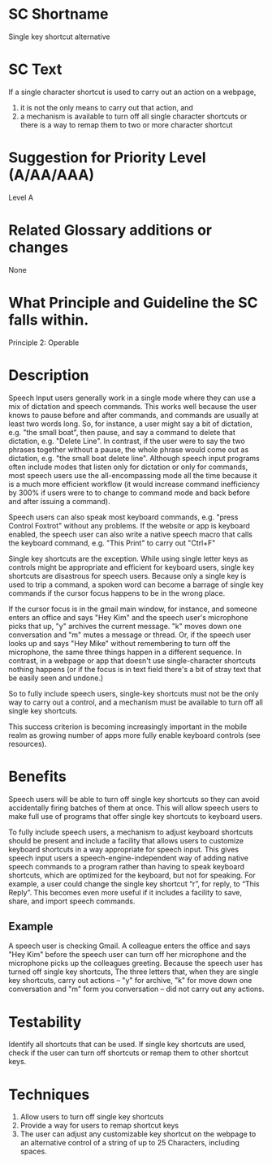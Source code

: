 # SC Shortname

Single key shortcut alternative

# SC Text

If a single character shortcut is used to carry out an action on a webpage,

1. it is not the only means to carry out that action, and 
2. a mechanism is available to turn off all single character shortcuts or there is a way to remap them to two or more character shortcut

# Suggestion for Priority Level (A/AA/AAA)

Level A

# Related Glossary additions or changes

None

# What Principle and Guideline the SC falls within.

Principle 2: Operable 

# Description

Speech Input users generally work in a single mode where they can use a mix of dictation and speech commands. This works well because the user knows to pause before and after commands, and commands are usually at least two words long. So, for instance, a user might say a bit of dictation, e.g. "the small boat", then pause, and say a command to delete that dictation, e.g. "Delete Line". In contrast, if the user were to say the two phrases together without a pause, the whole phrase would come out as dictation, e.g. "the small boat delete line". Although speech input programs often include modes that listen only for dictation or only for commands, most speech users use the all-encompassing mode all the time because it is a much more efficient workflow (it would increase command inefficiency by 300% if users were to to change to command mode and back before and after issuing a command).

Speech users can also speak most keyboard commands, e.g. "press Control Foxtrot" without any problems. If the website or app is keyboard enabled, the speech user can also write a native speech macro that calls the keyboard command, e.g. "This Print" to carry out "Ctrl+F"

Single key shortcuts are the exception. While using single letter keys as controls might be appropriate and efficient for keyboard users, single key shortcuts are disastrous for speech users. Because only a single key is used to trip a command, a spoken word can become a barrage of single key commands if the cursor focus happens to be in the wrong place.

If the cursor focus is in the gmail main window, for instance, and someone enters an office and says "Hey Kim" and the speech user's microphone picks that up, "y" archives the current message. "k" moves down one conversation and "m" mutes a message or thread. Or, if the speech user looks up and says "Hey Mike" without remembering to turn off the microphone, the same three things happen in a different sequence. In contrast, in a webpage or app that doesn't use single-character shortcuts nothing happens (or if the focus is in text field there's a bit of stray text that be easily seen and undone.)

So to fully include speech users, single-key shortcuts must not be the only way to carry out a control, and a mechanism must be available to turn off all single key shortcuts.

This success criterion is becoming increasingly important in the mobile realm as growing number of apps more fully enable keyboard controls (see resources).

# Benefits

Speech users will be able to turn off single key shortcuts so they can avoid accidentally firing batches of them at once. This will allow speech users to make full use of programs that offer single key shortcuts to keyboard users.

To fully include speech users, a mechanism to adjust keyboard shortcuts should be present and include a facility that allows users to customize keyboard shortcuts in a way appropriate for speech input. This gives speech input users a speech-engine-independent way of adding native speech commands to a program rather than having to speak keyboard shortcuts, which are optimized for the keyboard, but not for speaking. For example, a user could change the single key shortcut “r”, for reply, to “This Reply”. This becomes even more useful if it includes a facility to save, share, and import speech commands.

## Example
A speech user is checking Gmail. A colleague enters the office and says "Hey Kim" before the speech user can turn off her microphone and the microphone picks up the colleagues greeting. Because the speech user has turned off single key shortcuts, The three letters that, when they are single key shortcuts, carry out actions – "y" for archive, "k" for move down one conversation and "m" form you conversation – did not carry out any actions.

# Testability

Identify all shortcuts that can be used.  If single key shortcuts are used, check if the user can turn off shortcuts or remap them to other shortcut keys.

# Techniques

1. Allow users to turn off single key shortcuts
2. Provide a way for users to remap shortcut keys
3. The user can adjust any customizable key shortcut on the webpage to an alternative control of a string of up to 25 Characters, including spaces.
